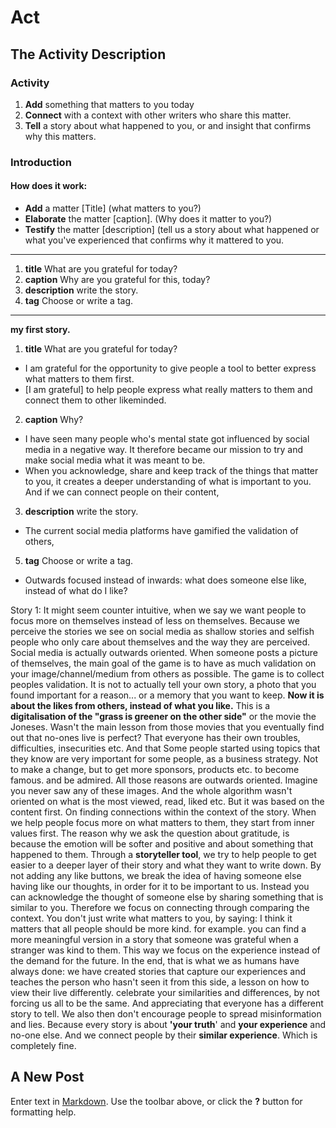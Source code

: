 # Act

## The Activity Description

### Activity

1. **Add** something that matters to you today
2. **Connect** with a context with other writers who share this matter.
3. **Tell** a story about what happened to you, or and insight that confirms why this matters.

### Introduction


#### How does it work:
- **Add** a matter [Title] (what matters to you?)
- **Elaborate** the matter [caption]. (Why does it matter to you?)
- **Testify** the matter [description] (tell us a story about what happened or what you've experienced that confirms why it mattered to you.

---
1. **title** What are you grateful for today?
2. **caption** Why are you grateful for this, today?
3. **description** write the story.
4. **tag** Choose or write a tag.

----

**my first story.**
1. **title** What are you grateful for today?
-  I am grateful for the opportunity to give people a tool to better express what matters to them first.
- [I am grateful] to help people express what really matters to them and connect them to other likeminded.

2. **caption** Why?
- I have seen many people who's mental state got influenced by social media in a negative way.  It therefore became our mission to try and make social media what it was meant to be.
- When you acknowledge, share and keep track of the things that matter to you, it creates a deeper understanding of what is important to you. And if we can connect people on their content, 



3. **description** write the story.
- The current social media platforms have gamified the validation of others,



5. **tag** Choose or write a tag.


- Outwards focused instead of inwards: what does someone else like, instead of what do I like?

Story 1:
It might seem counter intuitive, when we say we want people to focus more on themselves instead of less on themselves.
Because we perceive the stories we see on social media as shallow stories and selfish people who only care about themselves and the way they are perceived.
Social media is actually outwards oriented. When someone posts a picture of themselves, the main goal of the game is to have as much validation on your image/channel/medium from others as possible. The game is to collect peoples validation.
It is not to actually tell your own story, a photo that you found important for a reason... or a memory that you want to keep.
**Now it is about the likes from others, instead of what you like.**
This is a **digitalisation of the "grass is greener on the other side"** or the movie the Joneses.
Wasn't the main lesson from those movies that you eventually find out that no-ones live is perfect? That everyone has their own troubles, difficulties, insecurities etc. And that 
Some people started using topics that they know are very important for some people, as a business strategy. Not to make a change, but to get more sponsors, products etc. to become famous. and be admired. All those reasons are outwards oriented.
Imagine you never saw any of these images. And the whole algorithm wasn't oriented on what is the most viewed, read, liked etc. But it was based on the content first. On finding connections within the context of the story.
When we help people focus more on what matters to them, they start from inner values first. The reason why we ask the question about gratitude, is because the emotion will be softer and positive and about something that happened to them.
Through a **storyteller tool**, we try to help people to get easier to a deeper layer of their story and what they want to write down.
By not adding any like buttons, we break the idea of having someone else having like our thoughts, in order for it to be important to us. Instead you can acknowledge the thought of someone else by sharing something that is similar to you. Therefore we focus on connecting through comparing the context. 
You don't just write what matters to you, by saying: I think it matters that all people should be more kind. for example. 
you can find a more meaningful version in a story that someone was grateful when a stranger was kind to them. This way we focus on the experience instead of the demand for the future. In the end, that is what we as humans have always done: we have created stories that capture our experiences and teaches the person who hasn't seen it from this side, a lesson on how to view their live differently.
celebrate your similarities and differences, by not forcing us all to be the same. And appreciating that everyone has a different story to tell.
We also then don't encourage people to spread misinformation and lies. Because every story is about **'your truth**' and **your experience** and no-one else. And we connect people by their **similar experience**. Which is completely fine.
## A New Post

Enter text in [Markdown](http://daringfireball.net/projects/markdown/). Use the toolbar above, or click the **?** button for formatting help.
